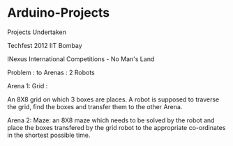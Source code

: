 # Arduino-Projects
Projects Undertaken

Techfest 2012 IIT Bombay 

INexus International Competitions - No Man's Land

Problem : to Arenas : 2 Robots

Arena 1: Grid : 

An 8X8 grid on which 3 boxes are places. A robot is supposed to traverse the grid, find the boxes and transfer them to the other 
Arena. 

Arena 2: Maze: 
an 8X8 maze which needs to be solved by the robot and place the boxes transfered by the grid robot to the appropriate co-ordinates
in the shortest possible time. 
